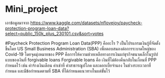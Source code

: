 # Mini_project
เอาข้อมูลมาจาก https://www.kaggle.com/datasets/nflovejoy/paycheck-protection-program-loan-data?select=public_150k_plus_230101.csv&sort=votes

#Paycheck Protection Program Loan Data(PPP) คืออะไร ?
เป็นโปรแกรมเงินกู้ที่จัดตั้งขึ้นโดย US Small Business Administration (SBA) เพื่อตอบสนองต่อการระบาดใหญ่ของ Covid-19 
โดยจุดมุ่งหมายของ PPP คือการให้ความช่วยเหลือทางการเงินแก่ธุรกิจขนาดเล็กในรูปปแบบของเงินที่ forgivable loans 
Forgivable loans คือ เงินที่ไม่ต้องคืนกลับในเงื่อนที่ PPP กำหนดไว้ เช่น ค่าจ้างเงินเดือน ค่าเช่าที่ ค่าสาธารณูปโภค และดอกเบี้ยจำนอง ในช่วงระยะเวลาที่กำหนด และมีข้อกำหนดตามที่ SBA ที่ได้กำหนดแนวทางในแต่ขั้นไว้
